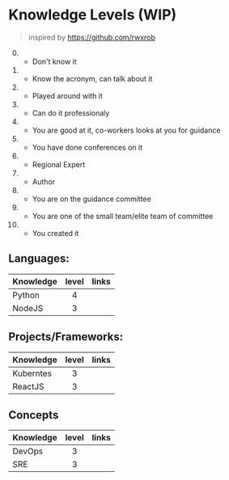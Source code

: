 # Knowledge Levels (WIP)
> inspired by https://github.com/rwxrob

0. - Don't know it
1. - Know the acronym, can talk about it
2. - Played around with it
3. - Can do it professionaly
4. - You are good at it, co-workers looks at you for guidance
5. - You have done conferences on it
6. - Regional Expert
7. - Author
8. - You are on the guidance committee
9. - You are one of the small team/elite team of committee
10. - You created it

## Languages:
| Knowledge              | level  | links |
|------------------------|:------:|-------|
| Python                 | 4      |       |
| NodeJS                 | 3      |       |

## Projects/Frameworks:
| Knowledge              | level  | links |
|------------------------|:------:|-------|
| Kuberntes              | 3      |       |
| ReactJS                | 3      |       |

## Concepts
| Knowledge              | level  | links |
|------------------------|:------:|-------|
| DevOps                 | 3      |       |
| SRE                    | 3      |       |

